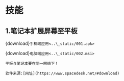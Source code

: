 # 技能

## 1.笔记本扩展屏幕至平板

{download}`手机端应用<..\_static/001.apk>`

{download}`电脑端应用<..\_static/002.msi>`

```{note}
平板与笔记本要在同一网络下！

软件来源:[网址](https://www.spacedesk.net/#download)
```

